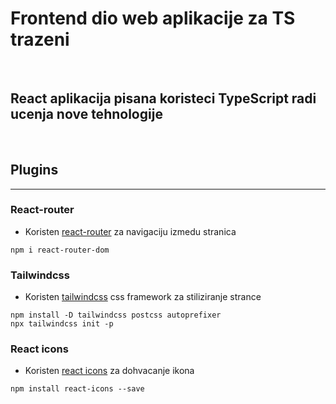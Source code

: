 # Frontend dio web aplikacije za TS trazeni
<br>

## React aplikacija pisana koristeci TypeScript radi ucenja nove tehnologije

<br>

## Plugins
<hr>

### React-router
- Koristen [react-router](https://reactrouter.com/docs/en/v6/getting-started/installation#basic-installation) za navigaciju izmedu stranica

```
npm i react-router-dom
```

### Tailwindcss
- Koristen [tailwindcss](https://tailwindcss.com/docs/guides/create-react-app) css framework za stiliziranje strance

```
npm install -D tailwindcss postcss autoprefixer
npx tailwindcss init -p
```

### React icons
- Koristen [react icons](https://react-icons.github.io/react-icons/) za dohvacanje ikona

```
npm install react-icons --save
```